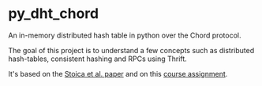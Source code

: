 py_dht_chord
============

An in-memory distributed hash table in python over the Chord protocol.

The goal of this project is to understand a few concepts such as distributed hash-tables, consistent hashing and RPCs using Thrift.

It's based on the [Stoica et al. paper](http://ieeexplore.ieee.org/xpl/login.jsp?tp=&arnumber=1180543&url=http%3A%2F%2Fieeexplore.ieee.org%2Fxpls%2Fabs_all.jsp%3Farnumber%3D1180543) and on this [course assignment](https://seattle.poly.edu/wiki/EducationalAssignments/Chord).



